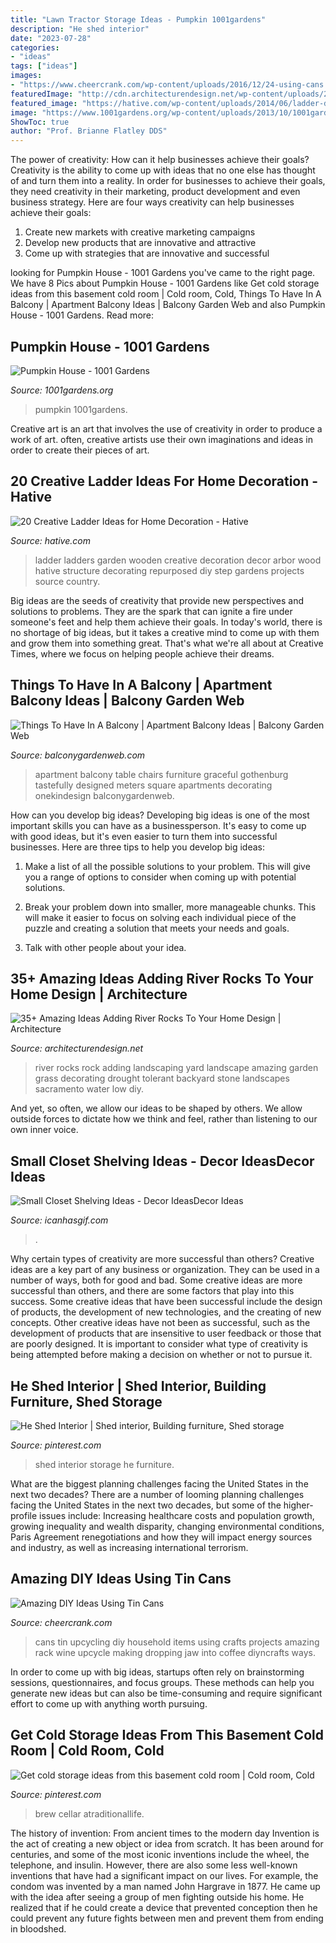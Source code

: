 ```yaml
---
title: "Lawn Tractor Storage Ideas - Pumpkin 1001gardens"
description: "He shed interior"
date: "2023-07-28"
categories:
- "ideas"
tags: ["ideas"]
images:
- "https://www.cheercrank.com/wp-content/uploads/2016/12/24-using-cans.jpg"
featuredImage: "http://cdn.architecturendesign.net/wp-content/uploads/2015/06/AD-Add-River-Rocks-To-Home-11.jpg"
featured_image: "https://hative.com/wp-content/uploads/2014/06/ladder-decor-ideas/8-ladder-decor-ideas.jpg"
image: "https://www.1001gardens.org/wp-content/uploads/2013/10/1001gardens.org-pumpkin-house.jpg"
ShowToc: true
author: "Prof. Brianne Flatley DDS"
---
```



The power of creativity: How can it help businesses achieve their goals?
Creativity is the ability to come up with ideas that no one else has thought of and turn them into a reality. In order for businesses to achieve their goals, they need creativity in their marketing, product development and even business strategy. Here are four ways creativity can help businesses achieve their goals: 
1. Create new markets with creative marketing campaigns 
2. Develop new products that are innovative and attractive 
3. Come up with strategies that are innovative and successful 

	

		
looking for Pumpkin House - 1001 Gardens you've came to the right page. We have 8 Pics about Pumpkin House - 1001 Gardens like Get cold storage ideas from this basement cold room | Cold room, Cold, Things To Have In A Balcony | Apartment Balcony Ideas | Balcony Garden Web and also Pumpkin House - 1001 Gardens. Read more:
		
    
## Pumpkin House - 1001 Gardens

<img loading=lazy src="https://www.1001gardens.org/wp-content/uploads/2013/10/1001gardens.org-pumpkin-house.jpg" onerror="this.onerror=null;this.src='https://tse4.mm.bing.net/th?id=OIP.US2NKcLDIKLIxogSOlX-VwAAAA&amp;pid=15.1';" alt="Pumpkin House - 1001 Gardens">

_Source: 1001gardens.org_

>pumpkin 1001gardens. 

	

Creative art is an art that involves the use of creativity in order to produce a work of art. often, creative artists use their own imaginations and ideas in order to create their pieces of art.

    
## 20 Creative Ladder Ideas For Home Decoration - Hative

<img loading=lazy src="https://hative.com/wp-content/uploads/2014/06/ladder-decor-ideas/8-ladder-decor-ideas.jpg" onerror="this.onerror=null;this.src='https://tse1.mm.bing.net/th?id=OIP.T1dSNfvee00NL0-QeD2XDwHaLQ&amp;pid=15.1';" alt="20 Creative Ladder Ideas for Home Decoration - Hative">

_Source: hative.com_

>ladder ladders garden wooden creative decoration decor arbor wood hative structure decorating repurposed diy step gardens projects source country. 

	

Big ideas are the seeds of creativity that provide new perspectives and solutions to problems. They are the spark that can ignite a fire under someone's feet and help them achieve their goals. In today's world, there is no shortage of big ideas, but it takes a creative mind to come up with them and grow them into something great. That's what we're all about at Creative Times, where we focus on helping people achieve their dreams.

    
## Things To Have In A Balcony | Apartment Balcony Ideas | Balcony Garden Web

<img loading=lazy src="https://balconygardenweb.com/wp-content/uploads/2016/08/Small-graceful-chairs-and-table-4.jpg" onerror="this.onerror=null;this.src='https://tse1.mm.bing.net/th?id=OIP.W1u7RBjf1WxPCc0ufpx_iwHaLH&amp;pid=15.1';" alt="Things To Have In A Balcony | Apartment Balcony Ideas | Balcony Garden Web">

_Source: balconygardenweb.com_

>apartment balcony table chairs furniture graceful gothenburg tastefully designed meters square apartments decorating onekindesign balconygardenweb. 

	

How can you develop big ideas?
Developing big ideas is one of the most important skills you can have as a businessperson. It's easy to come up with good ideas, but it's even easier to turn them into successful businesses. Here are three tips to help you develop big ideas:
1. Make a list of all the possible solutions to your problem. This will give you a range of options to consider when coming up with potential solutions.

2. Break your problem down into smaller, more manageable chunks. This will make it easier to focus on solving each individual piece of the puzzle and creating a solution that meets your needs and goals.

3. Talk with other people about your idea.

    
## 35+ Amazing Ideas Adding River Rocks To Your Home Design | Architecture

<img loading=lazy src="http://cdn.architecturendesign.net/wp-content/uploads/2015/06/AD-Add-River-Rocks-To-Home-11.jpg" onerror="this.onerror=null;this.src='https://tse2.mm.bing.net/th?id=OIP.zNUFlzA7H2TjP0mNPsOXOAHaLG&amp;pid=15.1';" alt="35+ Amazing Ideas Adding River Rocks To Your Home Design | Architecture">

_Source: architecturendesign.net_

>river rocks rock adding landscaping yard landscape amazing garden grass decorating drought tolerant backyard stone landscapes sacramento water low diy. 

	

And yet, so often, we allow our ideas to be shaped by others. We allow outside forces to dictate how we think and feel, rather than listening to our own inner voice.

    
## Small Closet Shelving Ideas - Decor IdeasDecor Ideas

<img loading=lazy src="https://www.icanhasgif.com/wp-content/uploads/2016/05/Small-Closet-Shelving-Ideas.jpg" onerror="this.onerror=null;this.src='https://tse1.mm.bing.net/th?id=OIP.ssqf6V2Ky-8n8i5wUo_ccAHaLI&amp;pid=15.1';" alt="Small Closet Shelving Ideas - Decor IdeasDecor Ideas">

_Source: icanhasgif.com_

>. 

	

Why certain types of creativity are more successful than others?
Creative ideas are a key part of any business or organization. They can be used in a number of ways, both for good and bad. Some creative ideas are more successful than others, and there are some factors that play into this success.
Some creative ideas that have been successful include the design of products, the development of new technologies, and the creating of new concepts. Other creative ideas have not been as successful, such as the development of products that are insensitive to user feedback or those that are poorly designed. It is important to consider what type of creativity is being attempted before making a decision on whether or not to pursue it.

    
## He Shed Interior | Shed Interior, Building Furniture, Shed Storage

<img loading=lazy src="https://i.pinimg.com/736x/88/1c/d0/881cd0f7b8e696dfc239f6e232b068cc.jpg" onerror="this.onerror=null;this.src='https://tse1.mm.bing.net/th?id=OIP.5inWn-fmEtSjxUa626E43QHaFj&amp;pid=15.1';" alt="He Shed Interior | Shed interior, Building furniture, Shed storage">

_Source: pinterest.com_

>shed interior storage he furniture. 

	

What are the biggest planning challenges facing the United States in the next two decades?
There are a number of looming planning challenges facing the United States in the next two decades, but some of the higher-profile issues include: Increasing healthcare costs and population growth, growing inequality and wealth disparity, changing environmental conditions, Paris Agreement renegotiations and how they will impact energy sources and industry, as well as increasing international terrorism.

    
## Amazing DIY Ideas Using Tin Cans

<img loading=lazy src="https://www.cheercrank.com/wp-content/uploads/2016/12/24-using-cans.jpg" onerror="this.onerror=null;this.src='https://tse2.mm.bing.net/th?id=OIP.UAOr4cKnolPJvbzQM39tpAHaMo&amp;pid=15.1';" alt="Amazing DIY Ideas Using Tin Cans">

_Source: cheercrank.com_

>cans tin upcycling diy household items using crafts projects amazing rack wine upcycle making dropping jaw into coffee diyncrafts ways. 

	

In order to come up with big ideas, startups often rely on brainstorming sessions, questionnaires, and focus groups. These methods can help you generate new ideas but can also be time-consuming and require significant effort to come up with anything worth pursuing.

    
## Get Cold Storage Ideas From This Basement Cold Room | Cold Room, Cold

<img loading=lazy src="https://i.pinimg.com/736x/2d/42/58/2d4258653c5515d56d65c272495e206c.jpg" onerror="this.onerror=null;this.src='https://tse4.mm.bing.net/th?id=OIP.eMfFGG4yfW1mPO_BkR8m8gHaLH&amp;pid=15.1';" alt="Get cold storage ideas from this basement cold room | Cold room, Cold">

_Source: pinterest.com_

>brew cellar atraditionallife. 

	

The history of invention: From ancient times to the modern day
Invention is the act of creating a new object or idea from scratch. It has been around for centuries, and some of the most iconic inventions include the wheel, the telephone, and insulin. However, there are also some less well-known inventions that have had a significant impact on our lives. For example, the condom was invented by a man named John Hargrave in 1877. He came up with the idea after seeing a group of men fighting outside his home. He realized that if he could create a device that prevented conception then he could prevent any future fights between men and prevent them from ending in bloodshed.

